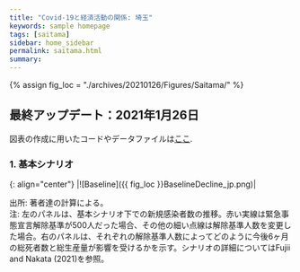 ```yaml
---
title: "Covid-19と経済活動の関係: 埼玉"
keywords: sample homepage
tags: [saitama]
sidebar: home_sidebar
permalink: saitama.html
summary:
---
```


{% assign fig_loc = "./archives/20210126/Figures/Saitama/" %}

## 最終アップデート：2021年1月26日

図表の作成に用いたコードやデータファイルは[ここ](https://github.com/Covid19OutputJapan/Covid19OutputJapan.github.io/tree/main/_archives/).

<!--
埼玉の他のページへのリンク:
<table>
<tr>
{% assign cnt = 0 %}
{% for page1 in site.pages %}
    {% for tag1 in page1.tags %}
        {% if tag1 == "saitama" and page1.name != page.name %}
            <td><a href="{{page1.url | remove: "/" }}">{{page1.permalink}}</a></td>
            {% assign cnt = cnt | plus:1 %}
        {% endif %}
    {% endfor %}
{% endfor %}
</tr>
</table>
-->

### 1. 基本シナリオ

{: align="center"}
|![Baseline]({{ fig_loc }}BaselineDecline_jp.png)|

出所: 著者達の計算による。<br>
注: 左のパネルは、基本シナリオ下での新規感染者数の推移。赤い実線は緊急事態宣言解除基準が500人だった場合、その他の細い点線は解除基準人数を変更した場合。右のパネルは、それぞれの解除基準人数によってどのように今後6ヶ月の総死者数と総生産量が影響を受けるかを示す。シナリオの詳細についてはFujii and Nakata (2021)を参照。
